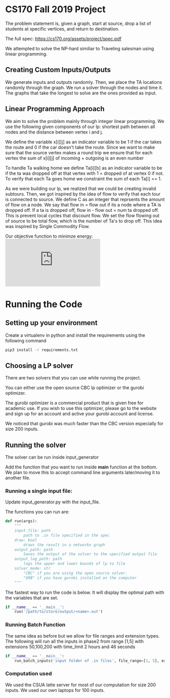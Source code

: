 # CS170 Fall 2019 Project
The problem statement is, given a graph, start at source, drop a list of students at specific vertices, and return to destination.

The full spec: https://cs170.org/assets/project/spec.pdf

We attempted to solve the NP-hard similiar to Traveling salesman using linear programming.

## Creating Custom Inputs/Outputs 
We generate inputs and outputs randomly. Then, we place the TA locations randomly through the graph.
We run a solver through the nodes and time it. The graphs that take the longest to solve are the ones provided as input.

## Linear Programming Approach
We aim to solve the problem mainly through integer linear programming. We use the following given components of our lp: shortest path between all nodes and the distance between vertex i and j.

We define the variable x[i][j] as an indicator variable to be 1 if the car takes the route and 0 if the car doesn't take the route. Since we want to make sure that the source vertex makes a round trip we ensure that for each vertex the sum of x[i][j] of incoming + outgoing is an even number

To handle Ta walking home we define Ta[i][b] as an indicator variable  to be if the ta was dropped off at that vertex with 1 = dropped of at vertex 0 if not. To verify that each Ta goes home we constraint the sum of each Ta[i] == 1.

As we were building our lp, we realized that we could be creating invalid subtours. Then, we got inspired by the idea of flow to verify that each tour is connected to source. We define C as an integer that reprsents the amount of flow on a node. We say that flow in = flow out if its a node where a TA is dropped off. If a ta is dropped off, flow in - flow out = num ta dropped off. This is prevent local cycles that discount flow. We set the flow flowing out of source to be total flow, which is the number of Ta's to drop off. This idea was inspired by Single Commodity Flow.

Our objective function to minimze energy: 
![equation](https://latex.codecogs.com/gif.latex?%5Cmin%20%5Cfrac%7B2%7D%7B3%7D%20*%20%5Csum_%7B%28u%2Cv%29%20%5Cforall%20edges%7D%20x_%7Bij%7D%20*%20w_j%20*%20d_%7Bij%7D%20&plus;%201%20*%20%5Csum_%7Bi%20%5Cin%20TA%7D%20%5Csum_%7Bv%20%5Cin%20V%7D%20T%5Bi%5D%5Bv%5D%20*%20ShortestPath%28v%2C%20i%29%20*%20w%5Bv%5D)
<!-- Latex above is the rul encoded form of the below -->
<!-- encode at https://www.codecogs.com/latex/eqneditor.php and render image at https://latex.codecogs.com/gif.latex? -->
<!-- \min \frac{2}{3} * \sum_{(u,v) \forall edges} x_{ij} * w_j * d_{ij} + 1 * \sum_{i \in TA} \sum_{v \in V} T[i][v] * ShortestPath(v, i) * w[v] -->


# Running the Code

## Setting up your environment
Create a virtualenv in python and install the requirements using the following command
```sh
pip3 install -r requirements.txt
```

## Choosing a LP solver
There are two solvers that you can use while running the project.

You can either use the open source CBC lp optimizer or the gurobi optimizer.

The gurobi optimizer is a commercial product that is given free for academic use. 
If you wish to use this optimizer, please go to the website and sign up for an account and active your gurobi account and license.

We noticed that gurobi was much faster than the CBC version especially for size 200 inputs.
## Running the solver
The solver can be run inside input_generator

Add the function that you want to run inside __main__ function at the bottom. We plan to move this to accept command line arguments later/moving it to another file.
### Running a single input file:
Update input_generator.py with the input_file.

The functions you can run are:
```python
def run(args):
    """
    input_file: path
        path to .in file specified in the spec
    draw: bool
        draws the result in a networkx graph
    output_path: path
        Saves the output of the solver to the specified output file
    output_log_path: path
        logs the upper and lower bounds of lp to file
    solver_mode: str
        "CBC" if you are using the open source solver. 
        "GRB" if you have gurobi installed on the computer
    """
```

The fastest way to run the code is below. It will display the optimal path with the variables that are set.
```python
if __name__ == '__main__':
    run('/path/to/store/output/<name>.out')
```

### Running Batch Function
The same idea as before but we allow for file ranges and extension types.
The following will run all the inputs in phase2 from range [1,5] with extensions 50,100,200 with time_limit 2 hours and 46 seconds

```python
if __name__ == '__main__':
    run_batch_inputs('input folder of .in files', file_range=[1, 5], extensions=['50','100','200'], solver_mode='GRB', time_limit=10000, output_folder="phase2_outputs", log_folder="phase2_log")
```

### Computation used
We used the CSUA latte server for most of our computation for size 200 inputs. We used our own laptops for 100 inputs.
